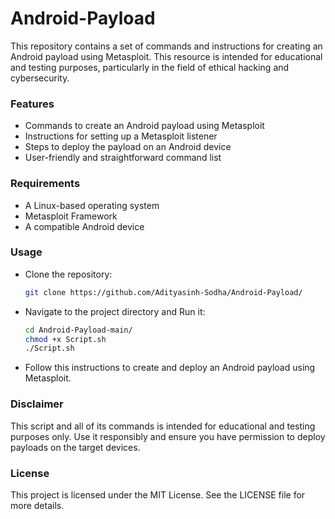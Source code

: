 # Android-Payload
This repository contains a set of commands and instructions for creating an Android payload using Metasploit. This resource is intended for educational and testing purposes, particularly in the field of ethical hacking and cybersecurity.
### Features
* Commands to create an Android payload using Metasploit
* Instructions for setting up a Metasploit listener
* Steps to deploy the payload on an Android device
* User-friendly and straightforward command list
### Requirements
- A Linux-based operating system
- Metasploit Framework
- A compatible Android device
### Usage
* Clone the repository:
  ```bash
  git clone https://github.com/Adityasinh-Sodha/Android-Payload/
  ```
* Navigate to the project directory and Run it:
  ```bash
  cd Android-Payload-main/
  chmod +x Script.sh
  ./Script.sh
  ```
* Follow this instructions to create and deploy an Android payload using Metasploit.
### Disclaimer
This script and all of its commands is intended for educational and testing purposes only. Use it responsibly and ensure you have permission to deploy payloads on the target devices.
### License
This project is licensed under the MIT License. See the LICENSE file for more details.
